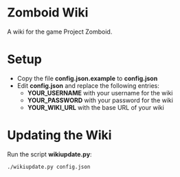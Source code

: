 # Zomboid Wiki
A wiki for the game Project Zomboid.

# Setup
* Copy the file **config.json.example** to **config.json**
* Edit **config.json** and replace the following entries:
  * **YOUR\_USERNAME** with your username for the wiki
  * **YOUR\_PASSWORD** with your password for the wiki
  * **YOUR\_WIKI\_URL** with the base URL of your wiki

# Updating the Wiki
Run the script **wikiupdate.py**:

    ./wikiupdate.py config.json
